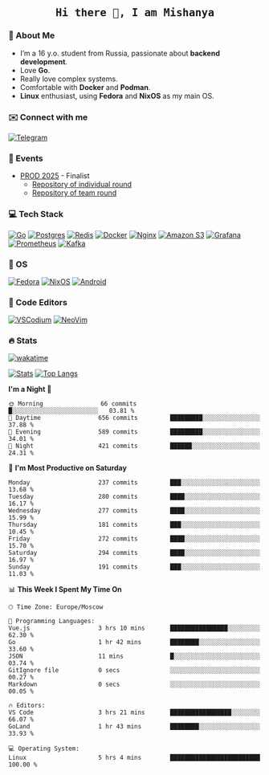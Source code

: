 <h2 align='center'><samp><strong>Hi there 👋, I am Mishanya</strong></samp></h2>

### 🚀 About Me

- I’m a 16 y.o. student from Russia, passionate about **backend development**.
- Love **Go**.
- Really love complex systems.
- Comfortable with **Docker** and **Podman**.
- **Linux** enthusiast, using **Fedora** and **NixOS** as my main OS.

### ✉️ Connect with me

[![Telegram](https://img.shields.io/badge/Telegram-2CA5E0?style=for-the-badge&logo=telegram&logoColor=white)](https://t.me/misshanya7)

### 📅 Events

- [PROD 2025](https://prodcontest.ru) - Finalist
  - [Repository of individual round](https://github.com/misshanya/PROD2025-final-individual)
  - [Repository of team round](https://github.com/Central-University-IT-prod/2025-final-command-team-32-prod-final-team/)

### 💻 Tech Stack

[![Go](https://img.shields.io/badge/Go-%2300ADD8.svg?style=for-the-badge&logo=go&logoColor=white)](https://go.dev)
[![Postgres](https://img.shields.io/badge/Postgres-%23316192.svg?style=for-the-badge&logo=postgresql&logoColor=white)](https://postgresql.org)
[![Redis](https://img.shields.io/badge/redis-%23DD0031.svg?style=for-the-badge&logo=redis&logoColor=white)](https://redis.io)
[![Docker](https://img.shields.io/badge/Docker-2496ED?style=for-the-badge&logo=docker&logoColor=fff)](https://docker.com)
[![Nginx](https://img.shields.io/badge/nginx-%23009639.svg?style=for-the-badge&logo=nginx&logoColor=white)](https://nginx.org)
[![Amazon S3](https://img.shields.io/badge/Amazon%20S3-FF9900?style=for-the-badge&logo=amazons3&logoColor=white)](https://aws.amazon.com/s3)
[![Grafana](https://img.shields.io/badge/Grafana-F2F4F9?style=for-the-badge&logo=grafana&logoColor=orange&labelColor=F2F4F9)](https://grafana.com)
[![Prometheus](https://img.shields.io/badge/Prometheus-000000?style=for-the-badge&logo=prometheus&labelColor=000000)](https://prometheus.io)
[![Kafka](https://img.shields.io/badge/Apache_Kafka-231F20?style=for-the-badge&logo=apache-kafka&logoColor=white)](https://kafka.apache.org)

### 🐧 OS

[![Fedora](https://img.shields.io/badge/Fedora-51A2DA?style=for-the-badge&logo=fedora&logoColor=fff)](https://fedoraproject.org)
[![NixOS](https://img.shields.io/badge/NixOS-5277C3?style=for-the-badge&logo=nixos&logoColor=white)](https://nixos.org)
[![Android](https://img.shields.io/badge/Android-3DDC84?style=for-the-badge&logo=android&logoColor=white)](https://android.com)

### 📝 Code Editors

[![VSCodium](https://img.shields.io/badge/VSCodium-2F80ED?style=for-the-badge&logo=vscodium&logoColor=fff)](https://vscodium.com)
[![NeoVim](https://img.shields.io/badge/NeoVim-%2357A143.svg?&style=for-the-badge&logo=neovim&logoColor=white)](https://neovim.io)

### 🔥 Stats

[![wakatime](https://wakatime.com/badge/user/6c2e820c-673b-4690-9190-7b15c368b37f.svg?style=for-the-badge)](https://wakatime.com/@misshanya)

[![Stats](https://github-readme-stats.vercel.app/api?username=misshanya&show_icons=true&theme=dracula)](#)
[![Top Langs](https://github-readme-stats.vercel.app/api/top-langs/?username=misshanya&layout=compact&theme=dracula)](#)

<!--START_SECTION:waka-->
**I'm a Night 🦉** 

```text
🌞 Morning                66 commits          █░░░░░░░░░░░░░░░░░░░░░░░░   03.81 % 
🌆 Daytime                656 commits         █████████░░░░░░░░░░░░░░░░   37.88 % 
🌃 Evening                589 commits         █████████░░░░░░░░░░░░░░░░   34.01 % 
🌙 Night                  421 commits         ██████░░░░░░░░░░░░░░░░░░░   24.31 % 
```
📅 **I'm Most Productive on Saturday** 

```text
Monday                   237 commits         ███░░░░░░░░░░░░░░░░░░░░░░   13.68 % 
Tuesday                  280 commits         ████░░░░░░░░░░░░░░░░░░░░░   16.17 % 
Wednesday                277 commits         ████░░░░░░░░░░░░░░░░░░░░░   15.99 % 
Thursday                 181 commits         ███░░░░░░░░░░░░░░░░░░░░░░   10.45 % 
Friday                   272 commits         ████░░░░░░░░░░░░░░░░░░░░░   15.70 % 
Saturday                 294 commits         ████░░░░░░░░░░░░░░░░░░░░░   16.97 % 
Sunday                   191 commits         ███░░░░░░░░░░░░░░░░░░░░░░   11.03 % 
```


📊 **This Week I Spent My Time On** 

```text
🕑︎ Time Zone: Europe/Moscow

💬 Programming Languages: 
Vue.js                   3 hrs 10 mins       ████████████████░░░░░░░░░   62.30 % 
Go                       1 hr 42 mins        ████████░░░░░░░░░░░░░░░░░   33.60 % 
JSON                     11 mins             █░░░░░░░░░░░░░░░░░░░░░░░░   03.74 % 
GitIgnore file           0 secs              ░░░░░░░░░░░░░░░░░░░░░░░░░   00.27 % 
Markdown                 0 secs              ░░░░░░░░░░░░░░░░░░░░░░░░░   00.05 % 

🔥 Editors: 
VS Code                  3 hrs 21 mins       █████████████████░░░░░░░░   66.07 % 
GoLand                   1 hr 43 mins        ████████░░░░░░░░░░░░░░░░░   33.93 % 

💻 Operating System: 
Linux                    5 hrs 4 mins        █████████████████████████   100.00 % 
```


<!--END_SECTION:waka-->
